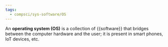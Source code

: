 ```yaml
---
tags:
  - compsci/sys-software/OS
---
```

An **operating system (OS)** is a collection of {{software}} that bridges between the computer hardware and the user; it is present in smart phones, IoT devices, etc. <!--SR:!2024-01-07,4,270-->